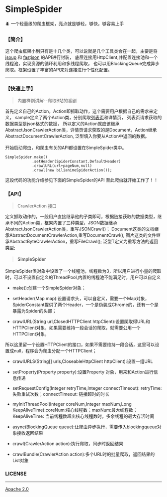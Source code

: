# SimpleSpider
:beetle: 一个轻量级的爬虫框架，亮点就是够轻，够快，够容易上手
### 【简介】
这个爬虫框架小到只有是十几个类，可以说就是几个工具类合在一起，主要是将 [jsoup](https://github.com/jhy/jsoup) 和 [fastjson](https://github.com/jhy/jsoup) 的API进行封装，
底层连接用HttpClient,并配置连接池和一个线程池，实现资源的循环利用和多线程爬取，
也可以用BlockingQueue完成异步爬取。框架设置了丰富的API来对连接进行个性化配置。
 -  -  -  
### 【快速上手】
> 内置样例讲解--爬取B站的番剧

首先定义自己的Action，Action即抓取动作，这个需要用户根据自己的需求来定义，
sample定义了两个Action类，分别爬取[列表页](https://bangumi.bilibili.com/web_api/season/index_global?page_size=20&version=0&is_finish=0&start_year=0&tag_id=&index_type=1&index_sort=0&quarter=0&page=)和详情页，
列表页请求获取的数据类型是json格式的数据，
所以定义的Action就应该继承AbstractJsonCrawlerAction类，详情页请求获取的是Document，Action继承AbstractDocumentCrawlerAction,
泛型填入你要从Action中返回的数据。
  </br>      
开始启动爬虫，和爬虫有关的API都设置在SimpleSpider类中。
```
SimpleSpider.make()
            .setHeader(SpiderConstant.DefaultHeader)
            .crawlURL(url+pageNum,null)
            .crawl(new bilianimeSpiderAction());
```
这段代码的功能介绍参见下面的SimpleSpider的API
至此爬虫就开始工作了！！
### 【API】
> CrawlerAction<T>  接口

定义抓取动作的，一般用户直接继承他的子类即可，根据链接获取的数据类型，继承不同的Action类，框架内置了三种类型，JSON数据继承AbstractJsonCrawlerAction类，重写JSONCrawl()；
Document这类的文档继承AbstractDocumentCrawlerAction,重写DocumentCrawl(), 图片这类的文件继承AbstractByteCrawlerAction，重写FileCrawl();
泛型T定义为重写方法的返回类型;
</br>
> #### SimpleSpider </br>
SimpleSpider类对象中设置了一个线程池，线程数为3，所以用户进行小量的爬取时，可以不设置自定义的ThreadPool,内置的线程池不能满足时，用户可以自定义


* make():创建一个SimpleSpider对象；

* setHeader(Map map):设置请求头，可以自定义，需要一个Map对象，SpiderConstant提供了两个Header，一个是伪装成Chrome的，还有一个是暴露为Spider的头部；

* crawlURL(String url,ClosedHTTPClient httpClient):设置爬取得URL和HTTPClient对象，如果需要维持一段会话的爬取，就需要公用一个HTTPClient对象，

所以这里留一个设置HTTPClient的接口，如果不需要维持一段会话，这里可以设置成null，程序会为爬虫分配一个HTTPClient；

* crawlURLS(String[] urls,CloseableHttpClient httpClient):设置一组URL

* setProperty(Property property):设置Property 对象，用来和Action进行信息传递

* setRequestConfig(Integer retryTime,Integer connectTimeout): retryTime:失败重试次数；connectTimeout: 链接超时的时长

* myInitThreadPool(Integer coreNum,Integer maxNum,Long KeepAliveTime):coreNum:核心线程数；maxNum:最大线程数；KeepAliveTime: 当前线程数超出核心线程数时，多余线程的最大存活时间

* async(BlockingQueue queue):让爬虫异步执行，需要传入blockingqueue对象接收返回结果

* crawl(CrawlerAction action):执行爬取，同步时返回结果

* crawlBundle(CrawlerAction action):多个URL时的批量爬取，返回结果的List对象

### LICENSE
* * * * * 
[Apache 2.0](https://github.com/ScarlettRay/SimpleSpider/blob/master/LICENSE)
